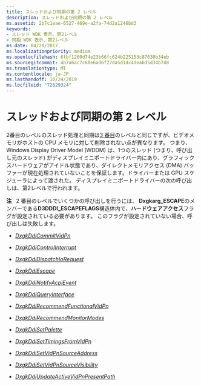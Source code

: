 ```yaml
---
title: スレッドおよび同期の第 2 レベル
description: スレッドおよび同期の第 2 レベル
ms.assetid: 2b7c1eae-6527-469e-a2fa-74d2a1246bd3
keywords:
- スレッド WDK 表示、第2レベル
- 同期 WDK 表示、第2レベル
ms.date: 04/20/2017
ms.localizationpriority: medium
ms.openlocfilehash: 6fbf1260d74e23b66fc624b225153c87630b34eb
ms.sourcegitcommit: 4b7a6ac7c68e6ad6f27da5d1dc4deabd5d34b748
ms.translationtype: MT
ms.contentlocale: ja-JP
ms.lasthandoff: 10/24/2019
ms.locfileid: "72829324"
---
```

# <a name="threading-and-synchronization-second-level"></a>スレッドおよび同期の第 2 レベル


2番目のレベルのスレッド処理と同期は[3 番目](threading-and-synchronization-third-level.md)のレベルと同じですが、ビデオメモリがホストの CPU メモリに対して削除されない点が異なります。 つまり、Windows Display Driver Model (WDDM) は、1つのスレッド (つまり、呼び出し元のスレッド) がディスプレイミニポートドライバー内にあり、グラフィックスハードウェアがアイドル状態であり、ダイレクトメモリアクセス (DMA) バッファーが現在処理されていないことを保証します。ドライバーまたは GPU スケジューラによって渡された。 ディスプレイミニポートドライバーの次の呼び出しは、第2レベルで行われます。

**注**   2 番目のレベルでいくつかの呼び出しを行うには、 **Dxgkarg\_ESCAPE**のメンバーである**D3DDDI\_ESCAPEFLAGS**構造体内で、**ハードウェアアクセス**フラグが設定されている必要があります。 このフラグが設定されていない場合、呼び出しは失敗します。

 

-   [*DxgkDdiCommitVidPn*](https://docs.microsoft.com/windows-hardware/drivers/ddi/d3dkmddi/nc-d3dkmddi-dxgkddi_commitvidpn)

-   [*DxgkDdiControlInterrupt*](https://docs.microsoft.com/windows-hardware/drivers/ddi/d3dkmddi/nc-d3dkmddi-dxgkddi_controlinterrupt)

-   [*DxgkDdiDispatchIoRequest*](https://docs.microsoft.com/windows-hardware/drivers/ddi/dispmprt/nc-dispmprt-dxgkddi_dispatch_io_request)

-   [*DxgkDdiEscape*](https://docs.microsoft.com/windows-hardware/drivers/ddi/d3dkmddi/nc-d3dkmddi-dxgkddi_escape)

-   [*DxgkDdiNotifyAcpiEvent*](https://docs.microsoft.com/windows-hardware/drivers/ddi/dispmprt/nc-dispmprt-dxgkddi_notify_acpi_event)

-   [*DxgkDdiQueryInterface*](https://docs.microsoft.com/windows-hardware/drivers/ddi/dispmprt/nc-dispmprt-dxgkddi_query_interface)

-   [*DxgkDdiRecommendFunctionalVidPn*](https://docs.microsoft.com/windows-hardware/drivers/ddi/d3dkmddi/nc-d3dkmddi-dxgkddi_recommendfunctionalvidpn)

-   [*DxgkDdiRecommendMonitorModes*](https://docs.microsoft.com/windows-hardware/drivers/ddi/d3dkmddi/nc-d3dkmddi-dxgkddi_recommendmonitormodes)

-   [*DxgkDdiSetPalette*](https://docs.microsoft.com/windows-hardware/drivers/ddi/d3dkmddi/nc-d3dkmddi-dxgkddi_setpalette)

-   [*DxgkDdiSetTimingsFromVidPn*](https://docs.microsoft.com/windows-hardware/drivers/ddi/d3dkmddi/nc-d3dkmddi-dxgkddi_settimingsfromvidpn)

-   [*DxgkDdiSetVidPnSourceAddress*](https://docs.microsoft.com/previous-versions/windows/hardware/drivers/ff560767(v=vs.85))

-   [*DxgkDdiSetVidPnSourceVisibility*](https://docs.microsoft.com/windows-hardware/drivers/ddi/d3dkmddi/nc-d3dkmddi-dxgkddi_setvidpnsourcevisibility)

-   [*DxgkDdiUpdateActiveVidPnPresentPath*](https://docs.microsoft.com/windows-hardware/drivers/ddi/d3dkmddi/nc-d3dkmddi-dxgkddi_updateactivevidpnpresentpath)

 

 





